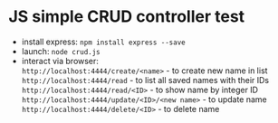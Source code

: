 # JS simple CRUD controller test
- install express: `npm install express --save`
- launch: `node crud.js`
- interact via browser: \
`http://localhost:4444/create/<name>` - to create new name in list\
`http://localhost:4444/read` - to list all saved names with their IDs\
`http://localhost:4444/read/<ID>` - to show name by integer ID\
`http://localhost:4444/update/<ID>/<new name>` - to update name\
`http://localhost:4444/delete/<ID>` - to delete name